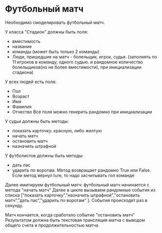 <h1>Футбольный матч</h1>

Необходимо смоделировать футбольный матч.

У класса "Стадион" должны быть поля:
- вместимость
- название
- команды (может быть только 2 команды)
- Люди, пришедшие на матч - болельщик, игрок, судья. (заполнять по 11 игроков в команду, одного судью. и рандомное количество болельщиков(но не более вместимости), при инициализации стадиона)

У всех людей есть поля:
- Пол
- Возраст
- Имя
- Фамилия
- Отчество
Все поля можно генерить рандомно при инициализации

У судьи должны быть методы:
- показать карточку. красную, либо желтую
- начать матч
- остановить матч
- назначить штрафной

У футболистов должны быть методы:
- дать пас
- ударить по воротам. Метод возвращает рандомно True или False. Если метод вернул ture, то надо засчитывать гол команде

Далее имитируем футбольный матч:
футбольный матч начинается с метода "начать матч"
Далее в цикле вызываем рандомные события из списка ["показать карточку","назначить штрафной","остановить матч","дать пас","ударить по воротам" ].
События происходят раз в секунду.

Матч кончается, когда сработало событие "остановить матч"
Результатом должна быть текстовая трансляция матча с выводом общего счета и продолжительностью матча



